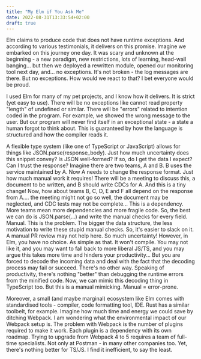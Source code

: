 ```yaml
---
title: "My Elm if You Ask Me"
date: 2022-08-31T13:33:54+02:00
draft: true
---
```


Elm claims to produce code that does not have runtime exceptions. And according to various testimonials, it delivers on this promise. Imagine we embarked on this journey one day. It was scary and unknown at the beginning - a new paradigm, new restrictions, lots of learning, head-wall banging... but then we deployed a rewritten module, opened our monitoring tool next day, and... no exceptions. It's not broken - the log messages are there. But no exceptions. How would we react to that? I bet everyone would be proud.

I used Elm for many of my pet projects, and I know how it delivers. It is strict (yet easy to use). There will be no exceptions like cannot read property "length" of undefined or similar. There will be "errors" related to intention coded in the program. For example, we showed the wrong message to the user. But our program will never find itself in an exceptional state - a state a human forgot to think about. This is guaranteed by how the language is structured and how the compiler reads it.

A flexible type system (like one of TypeScript or JavaScript) allows for things like JSON.parse(response_body). Just how much uncertainty does this snippet convey? Is JSON well-formed? If so, do I get the data I expect? Can I trust the response? Imagine there are two teams, A and B. B uses the service maintained by A. Now A needs to change the response format. Just how much manual work it requires! There will be a meeting to discuss this, a document to be written, and B should write CDCs for A. And this is a tiny change! Now, how about teams B, C, D, E and F all depend on the response from A.... the meeting might not go so well, the document may be neglected, and CDC tests may not be complete... This is a dependency. More teams mean more dependencies and more fragile code. So, the best we can do is JSON.parse(...) and write the manual checks for every field. Manual. This is the problem. The bigger the data structure, the less motivation to write these stupid manual checks. So, it's easier to slack on it. A manual PR review may not help here. So much uncertainty! However, in Elm, you have no choice. As simple as that. It won't compile. You may not like it, and you may want to fall back to more liberal JS/TS, and you may argue this takes more time and hinders your productivity... But you are forced to decode the incoming data and deal with the fact that the decoding process may fail or succeed. There's no other way. Speaking of productivity, there's nothing "better" than debugging the runtime errors from the minified code. Now, we can mimic this decoding thing in TypeScript too. But this is a manual mimicking. Manual = error-prone.

Moreover, a small (and maybe marginal) ecosystem like Elm comes with standardised tools - compiler, code formatting tool, IDE. Rust has a similar toolbelt, for example. Imagine how much time and energy we could save by ditching Webpack. I am wondering what the environmental impact of our Webpack setup is. The problem with Webpack is the number of plugins required to make it work. Each plugin is a dependency with its own roadmap. Trying to upgrade from Webpack 4 to 5 requires a team of full-time specialists. Not only at Postman - in many other companies too. Yet, there's nothing better for TS/JS. I find it inefficient, to say the least.
